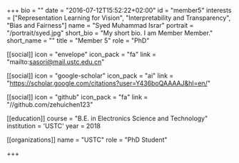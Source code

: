 +++
bio = ""
date = "2016-07-12T15:52:22+02:00"
id = "member5"
interests = ["Representation Learning for Vision", "Interpretability and Transparency", "Bias and Fairness"]
name = "Syed Muhammad Israr"
portrait = "/portrait/syed.jpg"
short_bio = "My short bio. I am Member Member."
short_name = ""
title = "Member 5"
role = "PhD"

[[social]]
    icon = "envelope"
    icon_pack = "fa"
    link = "mailto:sasori@mail.ustc.edu.cn"

[[social]]
    icon = "google-scholar"
    icon_pack = "ai"
    link = "https://scholar.google.com/citations?user=Y436boQAAAAJ&hl=en/"

[[social]]
    icon = "github"
    icon_pack = "fa"
    link = "//github.com/zehuichen123"

[[education]]
    course = "B.E. in Electronics Science and Technology"
    institution = 'USTC'
    year = 2018

[[organizations]]
    name = "USTC"
    role = "PhD Student"

+++
